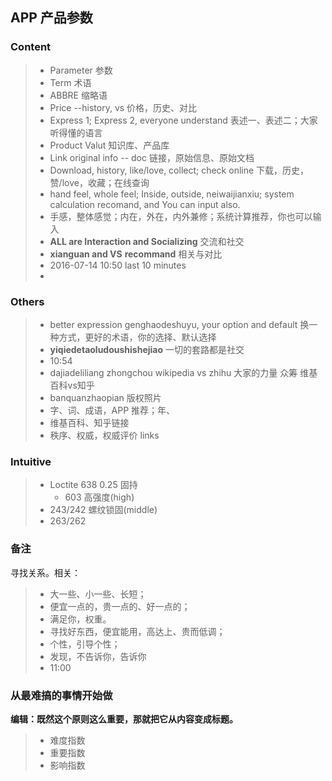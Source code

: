 
## APP 产品参数

### Content
> * Parameter 参数
> * Term 术语
> * ABBRE 缩略语
> * Price --history, vs 价格，历史、对比
> * Express 1; Express 2, everyone understand 表述一、表述二；大家听得懂的语言
> * Product Valut 知识库、产品库
> * Link original info -- doc 链接，原始信息、原始文档
> * Download, history, like/love, collect; check online 下载，历史，赞/love，收藏；在线查询
> * hand feel, whole feel; Inside, outside, neiwaijianxiu; system calculation recomand, and You can input also.
> * 手感，整体感觉；内在，外在，内外兼修；系统计算推荐，你也可以输入
> * **ALL are Interaction and Socializing** 交流和社交
> * **xianguan and VS**  **recommand** 相关与对比
> * 2016-07-14 10:50 last 10 minutes
> * 

### Others
> * better expression genghaodeshuyu, your option and default 换一种方式，更好的术语，你的选择、默认选择
> * **yiqiedetaoludoushishejiao** 一切的套路都是社交
> * 10:54
> * dajiadeliliang zhongchou wikipedia vs zhihu 大家的力量 众筹 维基百科vs知乎
> * banquanzhaopian 版权照片
> * 字、词、成语，APP 推荐；年、
> * 维基百科、知乎链接
> * 秩序、权威，权威评价 links

### Intuitive
> * Loctite 638 0.25 固持
>   *  603 高强度(high)
> * 243/242 螺纹锁固(middle)
> * 263/262 

### 备注
寻找关系。相关：
> * 大一些、小一些、长短；
> * 便宜一点的，贵一点的、好一点的；
> * 满足你，权重。
> * 寻找好东西，便宜能用，高达上、贵而低调；
> * 个性，引导个性；
> * 发现，不告诉你，告诉你
> * 11:00

### 从最难搞的事情开始做
**编辑：既然这个原则这么重要，那就把它从内容变成标题。**
> * 难度指数
> * 重要指数
> * 影响指数



